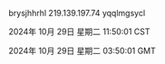 brysjhhrhl 219.139.197.74 yqqlmgsycl

2024年 10月 29日 星期二 11:50:01 CST

2024年 10月 29日 星期二 03:50:01 GMT
